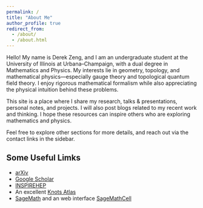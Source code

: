 ```yaml
---
permalink: /
title: "About Me"
author_profile: true
redirect_from:
  - /about/
  - /about.html
---
```


Hello! My name is Derek Zeng, and I am an undergraduate student at the University of Illinois at Urbana–Champaign, with a dual degree in Mathematics and Physics. My interests lie in geometry, topology, and mathematical physics—especially gauge theory and topological quantum field theory. I enjoy rigorous mathematical formalism while also appreciating the physical intuition behind these problems.

This site is a place where I share my research, talks & presentations, personal notes, and projects. I will also post blogs related to my recent work and thinking. I hope these resources can inspire others who are exploring mathematics and physics.

Feel free to explore other sections for more details, and reach out via the contact links in the sidebar.

Some Useful Limks
----
- [arXiv](https://arxiv.org/)
- [Google Scholar](https://scholar.google.ca/schhp?hl=zh-CN)
- [INSPIREHEP](https://inspirehep.net/)
- An excellent [Knots Atlas](https://katlas.org/wiki/Main_Page)
- [SageMath](https://www.sagemath.org/) and an web interface [SageMathCell](https://sagecell.sagemath.org/)
